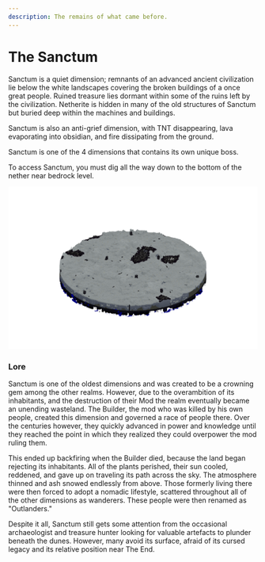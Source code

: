 ```yaml
---
description: The remains of what came before.
---
```


# The Sanctum

Sanctum is a quiet dimension; remnants of an advanced ancient civilization lie below the white landscapes covering the broken buildings of a once great people. Ruined treasure lies dormant within some of the ruins left by the civilization. Netherite is hidden in many of the old structures of Sanctum but buried deep within the machines and buildings.

Sanctum is also an anti-grief dimension, with TNT disappearing, lava evaporating into obsidian, and fire dissipating from the ground.

Sanctum is one of the 4 dimensions that contains its own unique boss.

To access Sanctum, you must dig all the way down to the bottom of the nether near bedrock level.

![The Sanctum](../../.gitbook/assets/sanctum.png)

### Lore

Sanctum is one of the oldest dimensions and was created to be a crowning gem among the other realms. However, due to the overambition of its inhabitants, and the destruction of their Mod the realm eventually became an unending wasteland. The Builder, the mod who was killed by his own people, created this dimension and governed a race of people there. Over the centuries however, they quickly advanced in power and knowledge until they reached the point in which they realized they could overpower the mod ruling them.

This ended up backfiring when the Builder died, because the land began rejecting its inhabitants. All of the plants perished, their sun cooled, reddened, and gave up on traveling its path across the sky. The atmosphere thinned and ash snowed endlessly from above. Those formerly living there were then forced to adopt a nomadic lifestyle, scattered throughout all of the other dimensions as wanderers. These people were then renamed as "Outlanders."

Despite it all, Sanctum still gets some attention from the occasional archaeologist and treasure hunter looking for valuable artefacts to plunder beneath the dunes. However, many avoid its surface, afraid of its cursed legacy and its relative position near The End.
